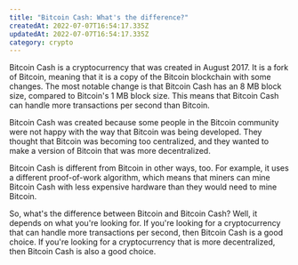 ```yaml
---
title: "Bitcoin Cash: What's the difference?"
createdAt: 2022-07-07T16:54:17.335Z
updatedAt: 2022-07-07T16:54:17.335Z
category: crypto
---
```


Bitcoin Cash is a cryptocurrency that was created in August 2017. It is a fork of Bitcoin, meaning that it is a copy of the Bitcoin blockchain with some changes. The most notable change is that Bitcoin Cash has an 8 MB block size, compared to Bitcoin's 1 MB block size. This means that Bitcoin Cash can handle more transactions per second than Bitcoin.

Bitcoin Cash was created because some people in the Bitcoin community were not happy with the way that Bitcoin was being developed. They thought that Bitcoin was becoming too centralized, and they wanted to make a version of Bitcoin that was more decentralized.

Bitcoin Cash is different from Bitcoin in other ways, too. For example, it uses a different proof-of-work algorithm, which means that miners can mine Bitcoin Cash with less expensive hardware than they would need to mine Bitcoin.

So, what's the difference between Bitcoin and Bitcoin Cash? Well, it depends on what you're looking for. If you're looking for a cryptocurrency that can handle more transactions per second, then Bitcoin Cash is a good choice. If you're looking for a cryptocurrency that is more decentralized, then Bitcoin Cash is also a good choice.
